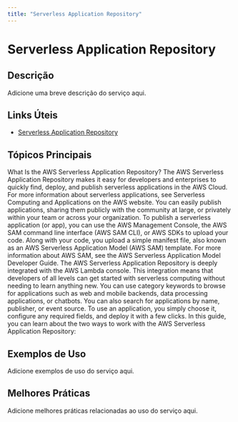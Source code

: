 ```yaml
---
title: "Serverless Application Repository"
---
```


# Serverless Application Repository

## Descrição

Adicione uma breve descrição do serviço aqui.

## Links Úteis

- [Serverless Application Repository](https://docs.aws.amazon.com/serverlessrepo/latest/devguide/what-is-serverlessrepo.html)

## Tópicos Principais

What Is the AWS Serverless Application Repository?
The AWS Serverless Application Repository makes it easy for developers and enterprises to quickly find, deploy, and
        publish serverless applications in the AWS Cloud. For more information about serverless
        applications, see Serverless Computing and
            Applications on the AWS website.
You can easily publish applications, sharing them publicly with the community at large, or
        privately within your team or across your organization. To publish a serverless application
        (or app), you can use the AWS Management Console, the AWS SAM command line interface (AWS SAM CLI), or AWS
        SDKs to upload your code. Along with your code, you upload a simple manifest file, also
        known as an AWS Serverless Application Model (AWS SAM) template. For more information about AWS SAM, see the AWS Serverless Application Model Developer Guide.
The AWS Serverless Application Repository is deeply integrated with the AWS Lambda console. This integration means that
        developers of all levels can get started with serverless computing without needing to learn
        anything new. You can use category keywords to browse for applications such as web and
        mobile backends, data processing applications, or chatbots. You can also search for
        applications by name, publisher, or event source. To use an application, you simply choose
        it, configure any required fields, and deploy it with a few clicks.
In this guide, you can learn about the two ways to work with the AWS Serverless Application Repository: 

## Exemplos de Uso

Adicione exemplos de uso do serviço aqui.

## Melhores Práticas

Adicione melhores práticas relacionadas ao uso do serviço aqui.
